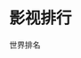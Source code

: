 <!DOCTYPE html>
<html lang="zh-CN">
<head>
    <meta charset="UTF-8">
    <title>睁眼看世界</title>
</head>
<body>
    <h1>影视排行</h1>
    <p>世界排名</p>
</body>
</html>
